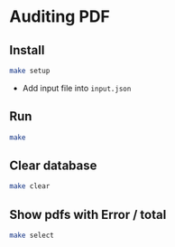 # Auditing PDF

## Install
```bash
make setup
```
- Add input file into `input.json`

## Run
```bash
make
```

## Clear database
```bash
make clear
```

## Show pdfs with Error / total
```bash
make select
```
